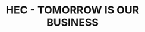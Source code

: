---
title: HEC - TOMORROW IS OUR BUSINESS
tags: [ ads, homepage ]
text: Text HEC
video_id: 800173443
video_hash: 5483ab9fdb
image: /assets/img/gif/hec-tomorrow.gif
---